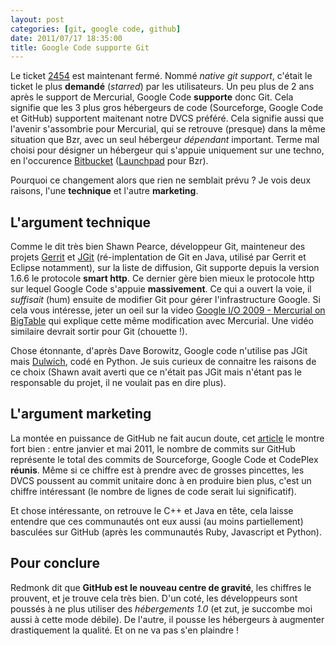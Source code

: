 ```yaml
---
layout: post
categories: [git, google code, github]
date: 2011/07/17 18:35:00
title: Google Code supporte Git
---
```


Le ticket [2454](http://code.google.com/p/support/issues/detail?id=2454) est
maintenant fermé. Nommé *native git support*, c'était le ticket le plus 
**demandé** (*starred*) par les utilisateurs. Un peu plus de 2 ans après le
support de Mercurial, Google Code **supporte** donc Git. Cela signifie que
les 3 plus gros hébergeurs de code (Sourceforge, Google Code et GitHub)
supportent maitenant notre DVCS préféré. Cela signifie aussi que l'avenir
s'assombrie pour Mercurial, qui se retrouve (presque) dans la même
situation que Bzr, avec un seul hébergeur *dépendant* important. Terme mal
choisi pour désigner un hébergeur qui s'appuie uniquement sur une techno, en
l'occurence [Bitbucket](https://bitbucket.org/) ([Launchpad](https://launchpad.net/)
pour Bzr).

Pourquoi ce changement alors que rien ne semblait prévu ? Je vois deux
raisons, l'une **technique** et l'autre **marketing**.

L'argument technique
--------------------

Comme le dit très bien Shawn Pearce, développeur Git, mainteneur des projets
[Gerrit](http://code.google.com/p/gerrit/) et [JGit](http://www.eclipse.org/jgit/) 
(ré-implentation de Git en Java, utilisé par Gerrit et Eclipse notamment),
sur la liste de diffusion, Git supporte depuis la version 1.6.6 le protocole
**smart http**. Ce dernier gère bien mieux le protocole http sur lequel Google
Code s'appuie **massivement**. Ce qui a ouvert la voie, il *suffisait* (hum)
ensuite de modifier Git pour gérer l'infrastructure Google. Si cela vous
intéresse, jeter un oeil sur la video
[Google I/O 2009 - Mercurial on BigTable](http://www.youtube.com/watch?v=ri796Hx8las)
qui explique cette même modification avec Mercurial. Une vidéo similaire
devrait sortir pour Git (chouette !).

Chose étonnante, d'après Dave Borowitz, Google code n'utilise pas JGit mais
[Dulwich](http://www.samba.org/~jelmer/dulwich/), codé en Python. Je suis
curieux de connaitre les raisons de ce choix (Shawn avait averti que ce
n'était pas JGit mais n'étant pas le responsable du projet, il ne voulait
pas en dire plus).

L'argument marketing
--------------------

La montée en puissance de GitHub ne fait aucun doute, cet
[article](http://www.readwriteweb.com/hack/2011/06/github-has-passed-sourceforge.php)
le montre fort bien : entre janvier et mai 2011, le nombre de commits sur
GitHub représente le total des commits de Sourceforge, Google Code et
CodePlex **réunis**. Même si ce chiffre est à prendre avec de grosses pincettes,
les DVCS poussent au commit unitaire donc à en produire bien plus, c'est
un chiffre intéressant (le nombre de lignes de code serait lui significatif).

Et chose intéressante, on retrouve le C++ et Java en tête,  cela laisse
entendre que ces communautés ont eux aussi (au moins partiellement) basculées
sur GitHub (après les communautés Ruby, Javascript et Python).

Pour conclure
-------------

Redmonk dit que **GitHub est le nouveau centre de gravité**, les chiffres le
prouvent, et je trouve cela très bien. D'un coté, les développeurs sont
poussés à ne plus utiliser des *hébergements 1.0* (et zut, je succombe
moi aussi à cette mode débile). De l'autre, il pousse les hébergeurs à
augmenter drastiquement la qualité. Et on ne va pas s'en plaindre !
